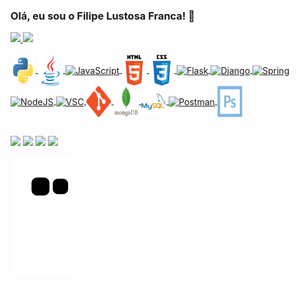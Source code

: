 ### Olá, eu sou o Filipe Lustosa Franca! 👋

 <div>
  <a href="https://github.com/filipelustosaf">
  <img height="160em" src="https://github-readme-stats.vercel.app/api?username=filipelustosaf&show_icons=true&theme=dark&include_all_commits=true&count_private=true"/> <img height="160em" src="https://github-readme-stats.vercel.app/api/top-langs/?username=filipelustosaf&layout=compact&langs_count=7&theme=dark"/>
</div>
  <div style="display: inline_block"><br>
  <img align="center" alt="Python" height="50" width="40" src="https://raw.githubusercontent.com/devicons/devicon/master/icons/python/python-original.svg">
  <img align="center" alt="Java" height="50" width="40" src="https://raw.githubusercontent.com/devicons/devicon/master/icons/java/java-original.svg"> 
  <img align="center" alt="JavaScript" height="50" width="40" src="https://cdn.jsdelivr.net/gh/devicons/devicon/icons/javascript/javascript-original.svg">
  <img align="center" alt="GTML5" height="50" width="40" src="https://raw.githubusercontent.com/devicons/devicon/master/icons/html5/html5-original-wordmark.svg">               <img align="center" alt="CSS3" height="50" width="40" src="https://raw.githubusercontent.com/devicons/devicon/master/icons/css3/css3-original-wordmark.svg">
  <img align="center" alt="Flask" height="50" width="40" src="https://cdn.jsdelivr.net/gh/devicons/devicon/icons/flask/flask-original.svg">
  <img align="center" alt="Django" height="50" width="40" src="https://cdn.jsdelivr.net/gh/devicons/devicon/icons/django/django-original.svg">
  <img align="center" alt="Spring" height="50" width="40" src="https://cdn.jsdelivr.net/gh/devicons/devicon/icons/spring/spring-original.svg">
  <img align="center" alt="NodeJS" height="50" width="40" src="https://cdn.jsdelivr.net/gh/devicons/devicon/icons/nodejs/nodejs-original.svg">
  <img align="center" alt="VSC" height="50" width="40" src="https://cdn.jsdelivr.net/gh/devicons/devicon/icons/vscode/vscode-original.svg">
   
  <img align="center" alt="Git" height="50" width="40" src="https://raw.githubusercontent.com/devicons/devicon/master/icons/git/git-original.svg">
  
  <img align="center" alt="MongoDb" height="50" width="40" src="https://raw.githubusercontent.com/devicons/devicon/master/icons/mongodb/mongodb-original-wordmark.svg">
  <img align="center" alt="MySQL" height="50" width="40" src="https://raw.githubusercontent.com/devicons/devicon/master/icons/mysql/mysql-original-wordmark.svg"> 
  <img align="center" alt="Postman" height="50" width="40" src="https://www.vectorlogo.zone/logos/getpostman/getpostman-icon.svg">
  <img align="center" alt="Photoshop" height="50" width="40" src="https://raw.githubusercontent.com/devicons/devicon/master/icons/photoshop/photoshop-line.svg">

  

</div>
  
##
 
<div> 
  <a href = "mailto:filipefranca2@gmail.com"><img src="https://img.shields.io/badge/-Gmail-%23333?style=for-the-badge&logo=gmail&logoColor=white" target="_blank"></a>
  <a href="https://www.linkedin.com/in/filipe-lustosa" target="_blank"><img src="https://img.shields.io/badge/-LinkedIn-%230077B5?style=for-the-badge&logo=linkedin&logoColor=white" target="_blank"></a> 
  <a href="https://www.instagram.com/filipelustosaf/" target="_blank"><img src="https://img.shields.io/badge/-Instagram-%23E4405F?style=for-the-badge&logo=instagram&logoColor=white" target="_blank"></a>
  <a href="https://www.facebook.com/filipe.franca.714/" target="_blank"><img src="https://img.shields.io/badge/-Facebook-%230077B5?style=for-the-badge&logo=facebook&logoColor=white" target="_blank"></a> 
 
  ![Snake animation](https://github.com/rafaballerini/rafaballerini/blob/output/github-contribution-grid-snake.svg)
 
</div>


<!--
**filipelustosaf/filipelustosaf** is a ✨ _special_ ✨ repository because its `README.md` (this file) appears on your GitHub profile.

Here are some ideas to get you started:

- 🔭 I’m currently working on ...
- 🌱 I’m currently learning ...
- 👯 I’m looking to collaborate on ...
- 🤔 I’m looking for help with ...
- 💬 Ask me about ...
- 📫 How to reach me: ...
- 😄 Pronouns: ...
- ⚡ Fun fact: ...
-->
